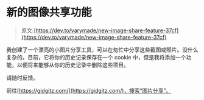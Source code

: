 # 新的图像共享功能

> 原文:[https://dev.to/varymade/new-image-share-feature-37cf](https://dev.to/varymade/new-image-share-feature-37cf)

我创建了一个漂亮的小图片分享工具，可以在匆忙中分享这些截图或照片。没什么复杂的。目前，它将你的历史记录保存在一个 cookie 中，但是我将添加一个功能，以便将来能够从你的历史记录中删除这些项目。

请随时反馈。

前往[https://gidgitz.com/](https://gidgitz.com/)，搜索“图片分享”。